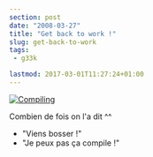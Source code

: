 ```yaml
---
section: post
date: "2008-03-27"
title: "Get back to work !"
slug: get-back-to-work
tags:
 - g33k

lastmod: 2017-03-01T11:27:24+01:00
---
```


[![Compiling](http://static.zenithar.org/wp-content/uploads/compiling.png)](http://static.zenithar.org/wp-content/uploads/compiling.png)

Combien de fois on l'a dit ^^
- "Viens bosser !"
- "Je peux pas ça compile !"

